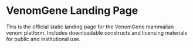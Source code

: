 # VenomGene Landing Page
 
This is the official static landing page for the VenomGene mammalian venom platform.
Includes downloadable constructs and licensing materials for public and institutional use.
